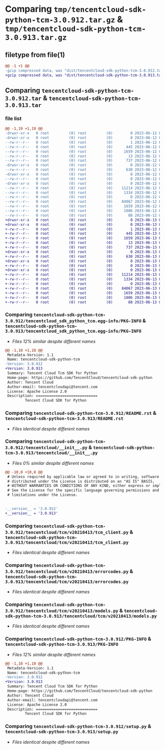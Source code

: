 # Comparing `tmp/tencentcloud-sdk-python-tcm-3.0.912.tar.gz` & `tmp/tencentcloud-sdk-python-tcm-3.0.913.tar.gz`

## filetype from file(1)

```diff
@@ -1 +1 @@
-gzip compressed data, was "dist/tencentcloud-sdk-python-tcm-3.0.912.tar", last modified: Mon Jun 12 03:12:58 2023, max compression
+gzip compressed data, was "dist/tencentcloud-sdk-python-tcm-3.0.913.tar", last modified: Tue Jun 13 02:26:02 2023, max compression
```

## Comparing `tencentcloud-sdk-python-tcm-3.0.912.tar` & `tencentcloud-sdk-python-tcm-3.0.913.tar`

### file list

```diff
@@ -1,19 +1,19 @@
-drwxr-xr-x   0 root         (0) root         (0)        0 2023-06-12 03:12:58.000000 tencentcloud-sdk-python-tcm-3.0.912/
-drwxr-xr-x   0 root         (0) root         (0)        0 2023-06-12 03:12:58.000000 tencentcloud-sdk-python-tcm-3.0.912/tencentcloud_sdk_python_tcm.egg-info/
--rw-r--r--   0 root         (0) root         (0)        1 2023-06-12 03:12:58.000000 tencentcloud-sdk-python-tcm-3.0.912/tencentcloud_sdk_python_tcm.egg-info/dependency_links.txt
--rw-r--r--   0 root         (0) root         (0)      445 2023-06-12 03:12:58.000000 tencentcloud-sdk-python-tcm-3.0.912/tencentcloud_sdk_python_tcm.egg-info/SOURCES.txt
--rw-r--r--   0 root         (0) root         (0)     1659 2023-06-12 03:12:58.000000 tencentcloud-sdk-python-tcm-3.0.912/tencentcloud_sdk_python_tcm.egg-info/PKG-INFO
--rw-r--r--   0 root         (0) root         (0)       13 2023-06-12 03:12:58.000000 tencentcloud-sdk-python-tcm-3.0.912/tencentcloud_sdk_python_tcm.egg-info/top_level.txt
--rw-r--r--   0 root         (0) root         (0)      737 2023-06-12 03:12:58.000000 tencentcloud-sdk-python-tcm-3.0.912/README.rst
-drwxr-xr-x   0 root         (0) root         (0)        0 2023-06-12 03:12:58.000000 tencentcloud-sdk-python-tcm-3.0.912/tencentcloud/
--rw-r--r--   0 root         (0) root         (0)      630 2023-06-12 03:12:58.000000 tencentcloud-sdk-python-tcm-3.0.912/tencentcloud/__init__.py
-drwxr-xr-x   0 root         (0) root         (0)        0 2023-06-12 03:12:58.000000 tencentcloud-sdk-python-tcm-3.0.912/tencentcloud/tcm/
--rw-r--r--   0 root         (0) root         (0)        0 2023-06-12 03:12:58.000000 tencentcloud-sdk-python-tcm-3.0.912/tencentcloud/tcm/__init__.py
-drwxr-xr-x   0 root         (0) root         (0)        0 2023-06-12 03:12:58.000000 tencentcloud-sdk-python-tcm-3.0.912/tencentcloud/tcm/v20210413/
--rw-r--r--   0 root         (0) root         (0)    11214 2023-06-12 03:12:58.000000 tencentcloud-sdk-python-tcm-3.0.912/tencentcloud/tcm/v20210413/tcm_client.py
--rw-r--r--   0 root         (0) root         (0)     1334 2023-06-12 03:12:58.000000 tencentcloud-sdk-python-tcm-3.0.912/tencentcloud/tcm/v20210413/errorcodes.py
--rw-r--r--   0 root         (0) root         (0)        0 2023-06-12 03:12:58.000000 tencentcloud-sdk-python-tcm-3.0.912/tencentcloud/tcm/v20210413/__init__.py
--rw-r--r--   0 root         (0) root         (0)    84067 2023-06-12 03:12:58.000000 tencentcloud-sdk-python-tcm-3.0.912/tencentcloud/tcm/v20210413/models.py
--rw-r--r--   0 root         (0) root         (0)     1659 2023-06-12 03:12:58.000000 tencentcloud-sdk-python-tcm-3.0.912/PKG-INFO
--rw-r--r--   0 root         (0) root         (0)     1006 2023-06-12 03:12:58.000000 tencentcloud-sdk-python-tcm-3.0.912/setup.py
--rw-r--r--   0 root         (0) root         (0)       88 2023-06-12 03:12:58.000000 tencentcloud-sdk-python-tcm-3.0.912/setup.cfg
+drwxr-xr-x   0 root         (0) root         (0)        0 2023-06-13 02:26:02.000000 tencentcloud-sdk-python-tcm-3.0.913/
+drwxr-xr-x   0 root         (0) root         (0)        0 2023-06-13 02:26:02.000000 tencentcloud-sdk-python-tcm-3.0.913/tencentcloud_sdk_python_tcm.egg-info/
+-rw-r--r--   0 root         (0) root         (0)        1 2023-06-13 02:26:02.000000 tencentcloud-sdk-python-tcm-3.0.913/tencentcloud_sdk_python_tcm.egg-info/dependency_links.txt
+-rw-r--r--   0 root         (0) root         (0)      445 2023-06-13 02:26:02.000000 tencentcloud-sdk-python-tcm-3.0.913/tencentcloud_sdk_python_tcm.egg-info/SOURCES.txt
+-rw-r--r--   0 root         (0) root         (0)     1659 2023-06-13 02:26:02.000000 tencentcloud-sdk-python-tcm-3.0.913/tencentcloud_sdk_python_tcm.egg-info/PKG-INFO
+-rw-r--r--   0 root         (0) root         (0)       13 2023-06-13 02:26:02.000000 tencentcloud-sdk-python-tcm-3.0.913/tencentcloud_sdk_python_tcm.egg-info/top_level.txt
+-rw-r--r--   0 root         (0) root         (0)      737 2023-06-13 02:26:02.000000 tencentcloud-sdk-python-tcm-3.0.913/README.rst
+drwxr-xr-x   0 root         (0) root         (0)        0 2023-06-13 02:26:02.000000 tencentcloud-sdk-python-tcm-3.0.913/tencentcloud/
+-rw-r--r--   0 root         (0) root         (0)      630 2023-06-13 02:26:02.000000 tencentcloud-sdk-python-tcm-3.0.913/tencentcloud/__init__.py
+drwxr-xr-x   0 root         (0) root         (0)        0 2023-06-13 02:26:02.000000 tencentcloud-sdk-python-tcm-3.0.913/tencentcloud/tcm/
+-rw-r--r--   0 root         (0) root         (0)        0 2023-06-13 02:26:02.000000 tencentcloud-sdk-python-tcm-3.0.913/tencentcloud/tcm/__init__.py
+drwxr-xr-x   0 root         (0) root         (0)        0 2023-06-13 02:26:02.000000 tencentcloud-sdk-python-tcm-3.0.913/tencentcloud/tcm/v20210413/
+-rw-r--r--   0 root         (0) root         (0)    11214 2023-06-13 02:26:02.000000 tencentcloud-sdk-python-tcm-3.0.913/tencentcloud/tcm/v20210413/tcm_client.py
+-rw-r--r--   0 root         (0) root         (0)     1334 2023-06-13 02:26:02.000000 tencentcloud-sdk-python-tcm-3.0.913/tencentcloud/tcm/v20210413/errorcodes.py
+-rw-r--r--   0 root         (0) root         (0)        0 2023-06-13 02:26:02.000000 tencentcloud-sdk-python-tcm-3.0.913/tencentcloud/tcm/v20210413/__init__.py
+-rw-r--r--   0 root         (0) root         (0)    84067 2023-06-13 02:26:02.000000 tencentcloud-sdk-python-tcm-3.0.913/tencentcloud/tcm/v20210413/models.py
+-rw-r--r--   0 root         (0) root         (0)     1659 2023-06-13 02:26:02.000000 tencentcloud-sdk-python-tcm-3.0.913/PKG-INFO
+-rw-r--r--   0 root         (0) root         (0)     1006 2023-06-13 02:26:02.000000 tencentcloud-sdk-python-tcm-3.0.913/setup.py
+-rw-r--r--   0 root         (0) root         (0)       88 2023-06-13 02:26:02.000000 tencentcloud-sdk-python-tcm-3.0.913/setup.cfg
```

### Comparing `tencentcloud-sdk-python-tcm-3.0.912/tencentcloud_sdk_python_tcm.egg-info/PKG-INFO` & `tencentcloud-sdk-python-tcm-3.0.913/tencentcloud_sdk_python_tcm.egg-info/PKG-INFO`

 * *Files 12% similar despite different names*

```diff
@@ -1,10 +1,10 @@
 Metadata-Version: 1.1
 Name: tencentcloud-sdk-python-tcm
-Version: 3.0.912
+Version: 3.0.913
 Summary: Tencent Cloud Tcm SDK for Python
 Home-page: https://github.com/TencentCloud/tencentcloud-sdk-python
 Author: Tencent Cloud
 Author-email: tencentcloudapi@tencent.com
 License: Apache License 2.0
 Description: ============================
         Tencent Cloud SDK for Python
```

### Comparing `tencentcloud-sdk-python-tcm-3.0.912/README.rst` & `tencentcloud-sdk-python-tcm-3.0.913/README.rst`

 * *Files identical despite different names*

### Comparing `tencentcloud-sdk-python-tcm-3.0.912/tencentcloud/__init__.py` & `tencentcloud-sdk-python-tcm-3.0.913/tencentcloud/__init__.py`

 * *Files 0% similar despite different names*

```diff
@@ -10,8 +10,8 @@
 # Unless required by applicable law or agreed to in writing, software
 # distributed under the License is distributed on an "AS IS" BASIS,
 # WITHOUT WARRANTIES OR CONDITIONS OF ANY KIND, either express or implied.
 # See the License for the specific language governing permissions and
 # limitations under the License.
 
 
-__version__ = '3.0.912'
+__version__ = '3.0.913'
```

### Comparing `tencentcloud-sdk-python-tcm-3.0.912/tencentcloud/tcm/v20210413/tcm_client.py` & `tencentcloud-sdk-python-tcm-3.0.913/tencentcloud/tcm/v20210413/tcm_client.py`

 * *Files identical despite different names*

### Comparing `tencentcloud-sdk-python-tcm-3.0.912/tencentcloud/tcm/v20210413/errorcodes.py` & `tencentcloud-sdk-python-tcm-3.0.913/tencentcloud/tcm/v20210413/errorcodes.py`

 * *Files identical despite different names*

### Comparing `tencentcloud-sdk-python-tcm-3.0.912/tencentcloud/tcm/v20210413/models.py` & `tencentcloud-sdk-python-tcm-3.0.913/tencentcloud/tcm/v20210413/models.py`

 * *Files identical despite different names*

### Comparing `tencentcloud-sdk-python-tcm-3.0.912/PKG-INFO` & `tencentcloud-sdk-python-tcm-3.0.913/PKG-INFO`

 * *Files 12% similar despite different names*

```diff
@@ -1,10 +1,10 @@
 Metadata-Version: 1.1
 Name: tencentcloud-sdk-python-tcm
-Version: 3.0.912
+Version: 3.0.913
 Summary: Tencent Cloud Tcm SDK for Python
 Home-page: https://github.com/TencentCloud/tencentcloud-sdk-python
 Author: Tencent Cloud
 Author-email: tencentcloudapi@tencent.com
 License: Apache License 2.0
 Description: ============================
         Tencent Cloud SDK for Python
```

### Comparing `tencentcloud-sdk-python-tcm-3.0.912/setup.py` & `tencentcloud-sdk-python-tcm-3.0.913/setup.py`

 * *Files identical despite different names*

